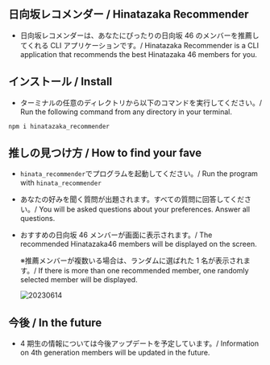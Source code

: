 ## 日向坂レコメンダー / Hinatazaka Recommender

- 日向坂レコメンダーは、あなたにぴったりの日向坂 46 のメンバーを推薦してくれる CLI アプリケーションです。/ Hinatazaka Recommender is a CLI application that recommends the best Hinatazaka 46 members for you.

## インストール / Install

- ターミナルの任意のディレクトリから以下のコマンドを実行してください。/ Run the following command from any directory in your terminal.

```
npm i hinatazaka_recommender
```

## 推しの見つけ方 / How to find your fave

- `hinata_recommender`でプログラムを起動してください。/ Run the program with `hinata_recommender`

- あなたの好みを聞く質問が出題されます。すべての質問に回答してください。/ You will be asked questions about your preferences. Answer all questions.

- おすすめの日向坂 46 メンバーが画面に表示されます。/ The recommended Hinatazaka46 members will be displayed on the screen.

  ※推薦メンバーが複数いる場合は、ランダムに選ばれた 1 名が表示されます。/ If there is more than one recommended member, one randomly selected member will be displayed.

  ![20230614](https://github.com/umizaru/hinatazaka_recommender/assets/57088113/4f3134ad-e544-4c01-9020-24e2e53add80)

## 今後 / In the future

- 4 期生の情報については今後アップデートを予定しています。/ Information on 4th generation members will be updated in the future.
